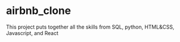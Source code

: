 # airbnb_clone
This project puts together all the skills from SQL, python, HTML&amp;CSS, Javascript, and React

